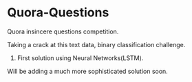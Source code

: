 # Quora-Questions
Quora insincere questions competition. 

Taking a crack at this text data, binary classification challenge.  

1. First solution using Neural Networks(LSTM).

Will be adding a much more sophisticated solution soon.
